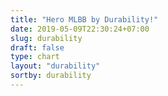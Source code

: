 ```yaml
---
title: "Hero MLBB by Durability!"
date: 2019-05-09T22:30:24+07:00
slug: durability
draft: false
type: chart
layout: "durability"
sortby: durability
---
```


